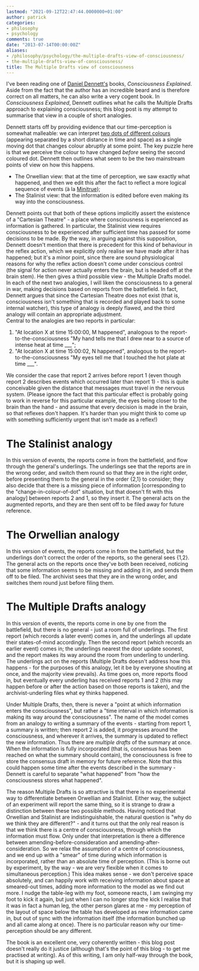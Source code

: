 ```yaml
---
lastmod: "2021-09-12T22:47:44.0000000+01:00"
author: patrick
categories:
- philosophy
- psychology
comments: true
date: "2013-07-14T00:00:00Z"
aliases:
- /philosophy/psychology/the-multiple-drafts-view-of-consciousness/
- the-multiple-drafts-view-of-consciousness/
title: The Multiple Drafts view of consciousness
---
```

I've been reading one of [Daniel Dennett's](https://en.wikipedia.org/wiki/Daniel_Dennett) books, *Consciousness Explained*. Aside from the fact that the author has an incredible beard and is therefore correct on all matters, he can also write a very cogent book. In *Consciousness Explained*, Dennett outlines what he calls the Multiple Drafts approach to explaining consciousness; this blog post is my attempt to summarise that view in a couple of short analogies.

Dennett starts off by providing evidence that our time-perception is somewhat malleable: we can interpret [two dots of different colours][colour phi] (appearing separated by a short distance in time and space) as a single moving dot that changes colour abruptly at some point. The key puzzle here is that we perceive the colour to have changed *before* seeing the second coloured dot. Dennett then outlines what seem to be the two mainstream points of view on how this happens.

*   The Orwellian view: that at the time of perception, we saw exactly what happened, and then we edit this after the fact to reflect a more logical sequence of events (à la [Minitrue]);
*   The Stalinist view: that the information is edited before even making its way into the consciousness.

Dennett points out that both of these options implicitly assert the existence of a "Cartesian Theatre" - a place where consciousness is experienced as information is gathered. In particular, the Stalinist view requires consciousness to be experienced after sufficient time has passed for some decisions to be made. By the way, in arguing against this supposition, Dennett doesn't mention that there is precedent for this kind of behaviour in the reflex action, which we explicitly only realise we have made after it has happened; but it's a minor point, since there are sound physiological reasons for why the reflex action doesn't come under conscious control (the signal for action never actually enters the brain, but is headed off at the brain stem). He then gives a third possible view - the Multiple Drafts model. In each of the next two analogies, I will liken the consciousness to a general in war, making decisions based on reports from the battlefield. In fact, Dennett argues that since the Cartesian Theatre does not exist (that is, consciousness isn't something that is recorded and played back to some internal watcher), this type of analogy is deeply flawed, and the third analogy will contain an appropriate adjustment.  
Central to the analogies are two reports in particular:

1.  "At location X at time 15:00:00, M happened", analogous to the report-to-the-consciousness "My hand tells me that I drew near to a source of intense heat at time \___";
2.  "At location X at time 15:00:02, N happened", analogous to the report-to-the-consciousness "My eyes tell me that I touched the hot plate at time \___".

We consider the case that report 2 arrives before report 1 (even though report 2 describes events which occurred later than report 1) - this is quite conceivable given the distance that messages must travel in the nervous system. (Please ignore the fact that this particular effect is probably going to work in reverse for this particular example, the eyes being closer to the brain than the hand - and assume that every decision is made in the brain, so that reflexes don't happen. It's harder than you might think to come up with something sufficiently urgent that isn't made as a reflex!)

# The Stalinist analogy

In this version of events, the reports come in from the battlefield, and flow through the general's underlings. The underlings see that the reports are in the wrong order, and switch them round so that they are in the right order, before presenting them to the general in the order {2,1} to consider; they also decide that there is a missing piece of information [corresponding to the "change-in-colour-of-dot" situation, but that doesn't fit with this analogy] between reports 2 and 1, so they insert it. The general acts on the augmented reports, and they are then sent off to be filed away for future reference.

# The Orwellian analogy

In this version of events, the reports come in from the battlefield, but the underlings don't correct the order of the reports, so the general sees {1,2}. The general acts on the reports once they've both been received, noticing that some information seems to be missing and adding it in, and sends them off to be filed. The archivist sees that they are in the wrong order, and switches them round just before filing them.

# The Multiple Drafts analogy

In this version of events, the reports come in one by one from the battlefield, but there is no general - just a room full of underlings. The first report (which records a later event) comes in, and the underlings all update their states-of-mind accordingly. Then the second report (which records an earlier event) comes in; the underlings nearest the door update soonest, and the report makes its way around the room from underling to underling. The underlings act on the reports (Multiple Drafts doesn't address how this happens - for the purposes of this analogy, let it be by everyone shouting at once, and the majority view prevails). As time goes on, more reports flood in, but eventually every underling has received reports 1 and 2 (this may happen before or after the action based on those reports is taken), and the archivist-underling files what ey thinks happened.

Under Multiple Drafts, then, there is never a "point at which information enters the consciousness", but rather a "time interval in which information is making its way around the consciousness". The name of the model comes from an analogy to writing a summary of the events - starting from report 1, a summary is written; then report 2 is added, it progresses around the consciousness, and wherever it arrives, the summary is updated to reflect the new information. Thus there are *multiple drafts* of the summary at once. When the information is fully incorporated (that is, consensus has been reached on what the summary should contain), the consciousness is free to store the consensus draft in memory for future reference. Note that this could happen some time after the events described in the summary - Dennett is careful to separate "what happened" from "how the consciousness stores what happened".

The reason Multiple Drafts is so attractive is that there is no experimental way to differentiate between Orwellian and Stalinist. Either way, the subject of an experiment will report the same thing, so it is strange to draw a distinction between these two possible methods. Having noticed that Orwellian and Stalinist are indistinguishable, the natural question is "why do we think they are different?" - and it turns out that the only real reason is that we think there is a centre of consciousness, through which the information must flow. Only under that interpretation is there a difference between amending-before-consideration and amending-after-consideration. So we relax the assumption of a centre of consciousness, and we end up with a "smear" of time during which information is incorporated, rather than an absolute time of perception. (This is borne out by experiment, by the way - we are very flexible when it comes to simultaneous perception.) This idea makes sense - we don't perceive space absolutely, and can happily work with receiving information about space at smeared-out times, adding more information to the model as we find out more. I nudge the table-leg with my foot, someone reacts, I am swinging my foot to kick it again, but just when I can no longer stop the kick I realise that it was in fact a human leg, the other person glares at me - my perception of the layout of space below the table has developed as new information came in, but out of sync with the information itself (the information bunched up and all came along at once). There is no particular reason why our time-perception should be any different.

The book is an excellent one, very coherently written - this blog post doesn't really do it justice (although that's the point of this blog - to get me practised at writing). As of this writing, I am only half-way through the book, but it is shaping up well.

[colour phi]: https://en.wikipedia.org/wiki/Color_Phi_phenomenon
[Minitrue]: https://en.wikipedia.org/wiki/Minitrue "Ministry of Truth"
